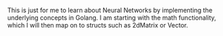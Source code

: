This is just for me to learn about Neural Networks by implementing the underlying concepts in Golang. I am starting with the math functionality, which I will then map on to structs such as 2dMatrix or Vector.